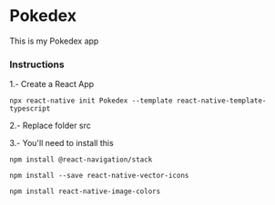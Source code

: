 # Pokedex #

This is my Pokedex app

### Instructions
1.- Create a React App
```
npx react-native init Pokedex --template react-native-template-typescript
```

2.- Replace folder src

3.- You'll need to install this
```
npm install @react-navigation/stack
```
```
npm install --save react-native-vector-icons
```
```
npm install react-native-image-colors
```